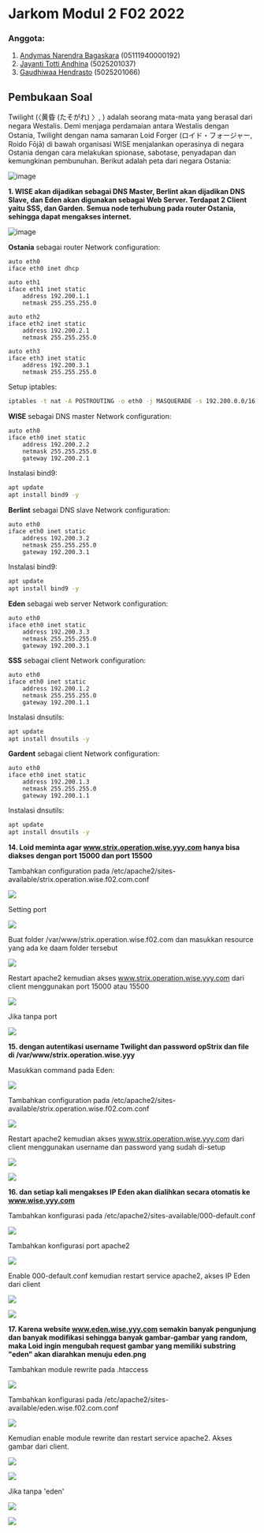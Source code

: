 # Jarkom Modul 2 F02 2022

### Anggota:

1. [Andymas Narendra Bagaskara](https://github.com/zaibir123) (05111940000192)
2. [Jayanti Totti Andhina](https://github.com/JayantiTA) (5025201037)
3. [Gaudhiwaa Hendrasto](https://github.com/gaudhiwaa) (5025201066)

## Pembukaan Soal

Twilight (〈黄昏 (たそがれ) 〉, <Tasogare>) adalah seorang mata-mata yang berasal dari negara Westalis. Demi menjaga perdamaian antara Westalis dengan Ostania, Twilight dengan nama samaran Loid Forger (ロイド・フォージャー, Roido Fōjā) di bawah organisasi WISE menjalankan operasinya di negara Ostania dengan cara melakukan spionase, sabotase, penyadapan dan kemungkinan pembunuhan. Berikut adalah peta dari negara Ostania:

![image](media/peta.png)

**1. WISE akan dijadikan sebagai DNS Master, Berlint akan dijadikan DNS Slave, dan Eden akan digunakan sebagai Web Server. Terdapat 2 Client yaitu SSS, dan Garden. Semua node terhubung pada router Ostania, sehingga dapat mengakses internet.**

![image](media/topology.png)

**Ostania** sebagai router
Network configuration:

```
auto eth0
iface eth0 inet dhcp

auto eth1
iface eth1 inet static
	address 192.200.1.1
	netmask 255.255.255.0

auto eth2
iface eth2 inet static
	address 192.200.2.1
	netmask 255.255.255.0

auto eth3
iface eth3 inet static
	address 192.200.3.1
	netmask 255.255.255.0
```

Setup iptables:

```bash
iptables -t nat -A POSTROUTING -o eth0 -j MASQUERADE -s 192.200.0.0/16
```

**WISE** sebagai DNS master
Network configuration:

```
auto eth0
iface eth0 inet static
	address 192.200.2.2
	netmask 255.255.255.0
	gateway 192.200.2.1
```

Instalasi bind9:

```bash
apt update
apt install bind9 -y
```

**Berlint** sebagai DNS slave
Network configuration:

```
auto eth0
iface eth0 inet static
	address 192.200.3.2
	netmask 255.255.255.0
	gateway 192.200.3.1
```

Instalasi bind9:

```bash
apt update
apt install bind9 -y
```

**Eden** sebagai web server
Network configuration:

```
auto eth0
iface eth0 inet static
	address 192.200.3.3
	netmask 255.255.255.0
	gateway 192.200.3.1
```

**SSS** sebagai client
Network configuration:

```
auto eth0
iface eth0 inet static
	address 192.200.1.2
	netmask 255.255.255.0
	gateway 192.200.1.1
```

Instalasi dnsutils:

```bash
apt update
apt install dnsutils -y
```

**Gardent** sebagai client
Network configuration:

```
auto eth0
iface eth0 inet static
	address 192.200.1.3
	netmask 255.255.255.0
	gateway 192.200.1.1
```

Instalasi dnsutils:

```bash
apt update
apt install dnsutils -y
```

**14. Loid meminta agar www.strix.operation.wise.yyy.com hanya bisa diakses dengan port 15000 dan port 15500**

Tambahkan configuration pada /etc/apache2/sites-available/strix.operation.wise.f02.com.conf

![](./media/image17.png)

Setting port

![](./media/image14.png)

Buat folder /var/www/strix.operation.wise.f02.com dan masukkan resource yang ada ke daam folder tersebut

![](./media/image5.png)

Restart apache2 kemudian akses www.strix.operation.wise.yyy.com dari client menggunakan port 15000 atau 15500

![](./media/image11.png)

Jika tanpa port

![](./media/image9.png)

**15. dengan autentikasi username Twilight dan password opStrix dan file di /var/www/strix.operation.wise.yyy**

Masukkan command pada Eden:

![](./media/image4.png)

Tambahkan configuration pada /etc/apache2/sites-available/strix.operation.wise.f02.com.conf

![](./media/image15.png)

Restart apache2 kemudian akses www.strix.operation.wise.yyy.com dari client menggunakan username dan password yang sudah di-setup

![](./media/image6.png)

![](./media/image2.png)

**16. dan setiap kali mengakses IP Eden akan dialihkan secara otomatis ke www.wise.yyy.com**

Tambahkan konfigurasi pada /etc/apache2/sites-available/000-default.conf

![](./media/image10.png)

Tambahkan konfigurasi port apache2

![](./media/image18.png)

Enable 000-default.conf kemudian restart service apache2, akses IP Eden dari client

![](./media/image3.png)

![](./media/image13.png)

**17. Karena website www.eden.wise.yyy.com semakin banyak pengunjung dan banyak modifikasi sehingga banyak gambar-gambar yang random, maka Loid ingin mengubah request gambar yang memiliki substring "eden" akan diarahkan menuju eden.png**

Tambahkan module rewrite pada .htaccess

![](./media/image12.png)

Tambahkan konfigurasi pada /etc/apache2/sites-available/eden.wise.f02.com.conf

![](./media/image19.png)

Kemudian enable module rewrite dan restart service apache2. Akses gambar dari client.

![](./media/image8.png)

![](./media/image1.png)

Jika tanpa 'eden'

![](./media/image7.png)

![](./media/image16.png)
